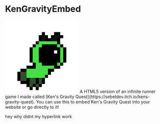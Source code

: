 # KenGravityEmbed
<img src = "index.icon.png">
A HTML5 version of an infinite runner game I made called [Ken's Gravity Quest](https://sebeldev.itch.io/kens-gravity-quest).
You can use this to embed Ken's Gravity Quest into your website or go directly to it!

hey why didnt my hyperlink work
